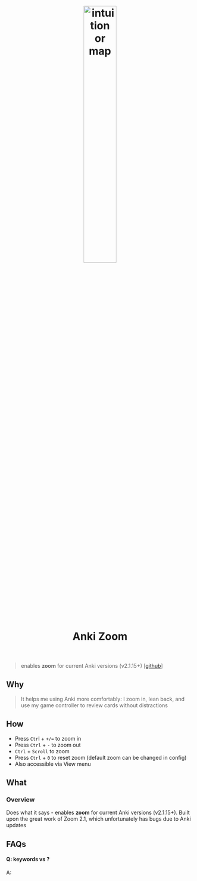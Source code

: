 <h1 align="center">
<br>
	<a href="https://github.com/ccz-2/Anki-Zoom">
  <img src="https://i.imgur.com/EFEoch9.png" alt="intuition or map" width=42%">
  </a>
  <br><br>
Anki Zoom
  <br><br>
</h1>

> enables **zoom** for current Anki versions (v2.1.15+) [[github](https://github.com/ccz-2/Anki-Zoom)]

## Why 

> It helps me using Anki more comfortably: I zoom in, lean back, and use my game controller to review cards without distractions

## How

* Press `Ctr`l + `+/=` to zoom in
* Press `Ctrl` + `-` to zoom out
* `Ctrl` + `Scroll` to zoom
* Press `Ctrl` + `0` to reset zoom (default zoom can be changed in config)
* Also accessible via View menu

## What 

### Overview

Does what it says - enables **zoom** for current Anki versions (v2.1.15+). Built upon the great work of Zoom 2.1, which unfortunately has bugs due to Anki updates


## FAQs

#### Q: keywords vs ?

A: 


